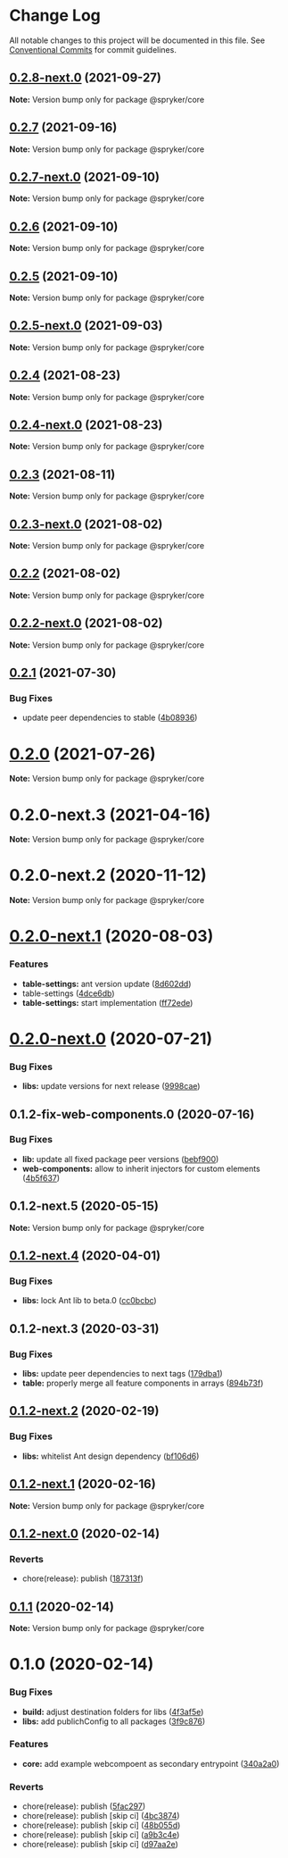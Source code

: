 # Change Log

All notable changes to this project will be documented in this file.
See [Conventional Commits](https://conventionalcommits.org) for commit guidelines.

## [0.2.8-next.0](https://github.com/spryker/zed-gui/compare/@spryker/core@0.2.4...@spryker/core@0.2.8-next.0) (2021-09-27)

**Note:** Version bump only for package @spryker/core





## [0.2.7](https://github.com/spryker/ui-components/compare/@spryker/core@0.2.7-next.0...@spryker/core@0.2.7) (2021-09-16)

**Note:** Version bump only for package @spryker/core





## [0.2.7-next.0](https://github.com/spryker/ui-components/compare/@spryker/core@0.2.6...@spryker/core@0.2.7-next.0) (2021-09-10)

**Note:** Version bump only for package @spryker/core





## [0.2.6](https://github.com/spryker/ui-components/compare/@spryker/core@0.2.5-next.0...@spryker/core@0.2.6) (2021-09-10)

**Note:** Version bump only for package @spryker/core





## [0.2.5](https://github.com/spryker/ui-components/compare/@spryker/core@0.2.5-next.0...@spryker/core@0.2.5) (2021-09-10)

**Note:** Version bump only for package @spryker/core





## [0.2.5-next.0](https://github.com/spryker/ui-components/compare/@spryker/core@0.2.4...@spryker/core@0.2.5-next.0) (2021-09-03)

**Note:** Version bump only for package @spryker/core





## [0.2.4](https://github.com/spryker/ui-components/compare/@spryker/core@0.2.4-next.0...@spryker/core@0.2.4) (2021-08-23)

**Note:** Version bump only for package @spryker/core





## [0.2.4-next.0](https://github.com/spryker/ui-components/compare/@spryker/core@0.2.3...@spryker/core@0.2.4-next.0) (2021-08-23)

**Note:** Version bump only for package @spryker/core





## [0.2.3](https://github.com/spryker/ui-components/compare/@spryker/core@0.2.3-next.0...@spryker/core@0.2.3) (2021-08-11)

**Note:** Version bump only for package @spryker/core





## [0.2.3-next.0](https://github.com/spryker/ui-components/compare/@spryker/core@0.2.2...@spryker/core@0.2.3-next.0) (2021-08-02)

**Note:** Version bump only for package @spryker/core





## [0.2.2](https://github.com/spryker/ui-components/compare/@spryker/core@0.2.2-next.0...@spryker/core@0.2.2) (2021-08-02)

**Note:** Version bump only for package @spryker/core





## [0.2.2-next.0](https://github.com/spryker/ui-components/compare/@spryker/core@0.2.1...@spryker/core@0.2.2-next.0) (2021-08-02)

**Note:** Version bump only for package @spryker/core





## [0.2.1](https://github.com/spryker/ui-components/compare/@spryker/core@0.2.0...@spryker/core@0.2.1) (2021-07-30)


### Bug Fixes

* update peer dependencies to stable ([4b08936](https://github.com/spryker/ui-components/commit/4b0893691360cf4bd66935aed24873266c98c4e4))





# [0.2.0](https://github.com/spryker/ui-components/compare/@spryker/core@0.2.0-next.3...@spryker/core@0.2.0) (2021-07-26)

**Note:** Version bump only for package @spryker/core





# 0.2.0-next.3 (2021-04-16)

**Note:** Version bump only for package @spryker/core





# 0.2.0-next.2 (2020-11-12)

**Note:** Version bump only for package @spryker/core





# [0.2.0-next.1](https://github.com/spryker/ui-components/compare/@spryker/core@0.2.0-next.0...@spryker/core@0.2.0-next.1) (2020-08-03)


### Features

* **table-settings:** ant version update ([8d602dd](https://github.com/spryker/ui-components/commit/8d602dd90d90ea6e1be316bf12511a0b636b6864))
* table-settings ([4dce6db](https://github.com/spryker/ui-components/commit/4dce6dbfc046ad6fa72e072222868183b217390c))
* **table-settings:** start implementation ([ff72ede](https://github.com/spryker/ui-components/commit/ff72edefb0b79c9573ba3d8daaffb51a9b431cb5))





# [0.2.0-next.0](https://github.com/spryker/ui-components/compare/@spryker/core@0.2.0-fix-web-components.0...@spryker/core@0.2.0-next.0) (2020-07-21)


### Bug Fixes

* **libs:** update versions for next release ([9998cae](https://github.com/spryker/ui-components/commit/9998cae9b2ab631607c0d33fa546363313bfd6aa))





## 0.1.2-fix-web-components.0 (2020-07-16)


### Bug Fixes

* **lib:** update all fixed package peer versions ([bebf900](https://github.com/spryker/ui-components/commit/bebf900c4867617f4dd0032a554037827ecdbda6))
* **web-components:** allow to inherit injectors for custom elements ([4b5f637](https://github.com/spryker/ui-components/commit/4b5f6374a476c44acf3f0b6ecae312ecbd54ee00))





## 0.1.2-next.5 (2020-05-15)

**Note:** Version bump only for package @spryker/core





## [0.1.2-next.4](https://github.com/spryker/ui-components/compare/@spryker/core@0.1.2-next.3...@spryker/core@0.1.2-next.4) (2020-04-01)


### Bug Fixes

* **libs:** lock Ant lib to beta.0 ([cc0bcbc](https://github.com/spryker/ui-components/commit/cc0bcbc133e8322cdd23cd7ac60acd398386a3e3))





## 0.1.2-next.3 (2020-03-31)


### Bug Fixes

* **libs:** update peer dependencies to next tags ([179dba1](https://github.com/spryker/ui-components/commit/179dba1ab72ac5229bdefbab5cca0747b9d1d004))
* **table:** properly merge all feature components in arrays ([894b73f](https://github.com/spryker/ui-components/commit/894b73f12a602b7d6cf98870578a5af3cd9bb085))





## [0.1.2-next.2](https://github.com/spryker/zed-gui/compare/@spryker/core@0.1.2-next.1...@spryker/core@0.1.2-next.2) (2020-02-19)


### Bug Fixes

* **libs:** whitelist Ant design dependency ([bf106d6](https://github.com/spryker/zed-gui/commit/bf106d61cdeedd5273f041c9b4742f05a6d84585))





## [0.1.2-next.1](https://github.com/spryker/zed-gui/compare/@spryker/core@0.1.2-next.0...@spryker/core@0.1.2-next.1) (2020-02-16)

**Note:** Version bump only for package @spryker/core





## [0.1.2-next.0](https://github.com/spryker/zed-gui/compare/@spryker/core@0.1.1...@spryker/core@0.1.2-next.0) (2020-02-14)


### Reverts

* chore(release): publish ([187313f](https://github.com/spryker/zed-gui/commit/187313f70876d8cdf796b300635df5c9af30e842))





## [0.1.1](https://github.com/spryker/zed-gui/compare/@spryker/core@0.1.0...@spryker/core@0.1.1) (2020-02-14)

**Note:** Version bump only for package @spryker/core





# 0.1.0 (2020-02-14)


### Bug Fixes

* **build:** adjust destination folders for libs ([4f3af5e](https://github.com/spryker/zed-gui/commit/4f3af5e37f09c2e856e68bcfd8ee6c0993803bc6))
* **libs:** add publichConfig to all packages ([3f9c876](https://github.com/spryker/zed-gui/commit/3f9c87680c3b13493626ff2ab46dd26885a71619))


### Features

* **core:** add example webcompoent as secondary entrypoint ([340a2a0](https://github.com/spryker/zed-gui/commit/340a2a0a0ee8d4e8c9ff83a354d9d7329f3dd924))


### Reverts

* chore(release): publish ([5fac297](https://github.com/spryker/zed-gui/commit/5fac297fe7c62a54bf8f1a35ecb740486b7116e7))
* chore(release): publish [skip ci] ([4bc3874](https://github.com/spryker/zed-gui/commit/4bc3874efea19080cc9b9d3a60fe02350513f3b8))
* chore(release): publish [skip ci] ([48b055d](https://github.com/spryker/zed-gui/commit/48b055dd2e4978fb5bda598a9c56cb6178516413))
* chore(release): publish [skip ci] ([a9b3c4e](https://github.com/spryker/zed-gui/commit/a9b3c4e5ef6e8c9172a284c78b9d5f2151c0ea01))
* chore(release): publish [skip ci] ([d97aa2e](https://github.com/spryker/zed-gui/commit/d97aa2ece8877fa93c9208551e4734f4d6244213))
